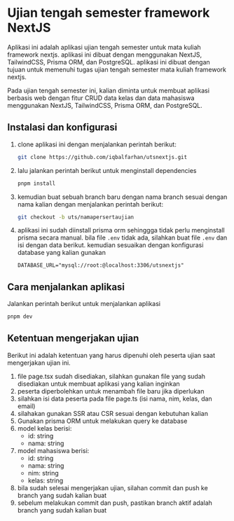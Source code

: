 # Ujian tengah semester framework NextJS

Aplikasi ini adalah aplikasi ujian tengah semester untuk mata kuliah framework nextjs. aplikasi ini dibuat dengan menggunakan NextJS, TailwindCSS, Prisma ORM, dan PostgreSQL. aplikasi ini dibuat dengan tujuan untuk memenuhi tugas ujian tengah semester mata kuliah framework nextjs.

Pada ujian tengah semester ini, kalian diminta untuk membuat aplikasi berbasis web dengan fitur CRUD data kelas dan data mahasiswa menggunakan NextJS, TailwindCSS, Prisma ORM, dan PostgreSQL.

## Instalasi dan konfigurasi

1. clone aplikasi ini dengan menjalankan perintah berikut:

   ```sh
   git clone https://github.com/iqbalfarhan/utsnextjs.git
   ```

2. lalu jalankan perintah berikut untuk menginstall dependencies

   ```sh
   pnpm install
   ```

3. kemudian buat sebuah branch baru dengan nama branch sesuai dengan nama kalian dengan menjalankan perintah berikut:

   ```sh
   git checkout -b uts/namapersertaujian
   ```

4. aplikasi ini sudah diinstall prisma orm sehinggga tidak perlu menginstall prisma secara manual. bila file `.env` tidak ada, silahkan buat file `.env` dan isi dengan data berikut. kemudian sesuaikan dengan konfigurasi database yang kalian gunakan

   ```
   DATABASE_URL="mysql://root:@localhost:3306/utsnextjs"
   ```

## Cara menjalankan aplikasi

Jalankan perintah berikut untuk menjalankan aplikasi

```sh
pnpm dev
```

## Ketentuan mengerjakan ujian

Berikut ini adalah ketentuan yang harus dipenuhi oleh peserta ujian saat mengerjakan ujian ini.

1. file page.tsx sudah disediakan, silahkan gunakan file yang sudah disediakan untuk membuat aplikasi yang kalian inginkan
2. peserta diperbolehkan untuk menambah file baru jika diperlukan
3. silahkan isi data peserta pada file page.ts (isi nama, nim, kelas, dan email)
4. silahakan gunakan SSR atau CSR sesuai dengan kebutuhan kalian
5. Gunakan prisma ORM untuk melakukan query ke database
6. model kelas berisi:
   - id: string
   - nama: string
7. model mahasiswa berisi:
   - id: string
   - nama: string
   - nim: string
   - kelas: string
8. bila sudah selesai mengerjakan ujian, silahan commit dan push ke branch yang sudah kalian buat
9. sebelum melakukan commit dan push, pastikan branch aktif adalah branch yang sudah kalian buat

